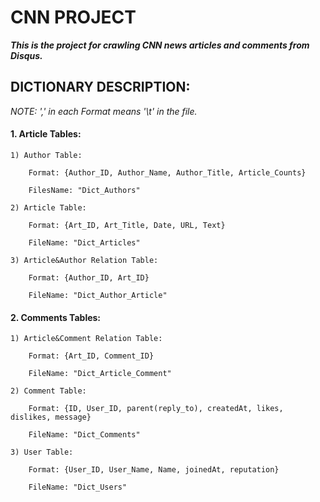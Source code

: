 # CNN PROJECT

**_This is the project for crawling CNN news articles and comments from Disqus._**

## DICTIONARY DESCRIPTION:

*NOTE: ',' in each Format means '\t' in the file.*

#### 1. Article Tables:

    1) Author Table:

        Format: {Author_ID, Author_Name, Author_Title, Article_Counts}

        FilesName: "Dict_Authors"

    2) Article Table:

        Format: {Art_ID, Art_Title, Date, URL, Text}

        FileName: "Dict_Articles"

    3) Article&Author Relation Table:

        Format: {Author_ID, Art_ID}

        FileName: "Dict_Author_Article"

#### 2. Comments Tables:

    1) Article&Comment Relation Table:

        Format: {Art_ID, Comment_ID}

        FileName: "Dict_Article_Comment"

    2) Comment Table:

        Format: {ID, User_ID, parent(reply_to), createdAt, likes, dislikes, message}

        FileName: "Dict_Comments"

    3) User Table:

        Format: {User_ID, User_Name, Name, joinedAt, reputation}

        FileName: "Dict_Users"

